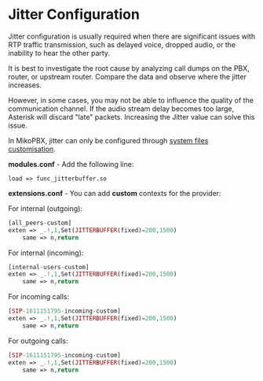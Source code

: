 # Jitter Configuration

Jitter configuration is usually required when there are significant issues with RTP traffic transmission, such as delayed voice, dropped audio, or the inability to hear the other party.

It is best to investigate the root cause by analyzing call dumps on the PBX, router, or upstream router. Compare the data and observe where the jitter increases.

However, in some cases, you may not be able to influence the quality of the communication channel. If the audio stream delay becomes too large, Asterisk will discard "late" packets. Increasing the Jitter value can solve this issue.

In MikoPBX, jitter can only be configured through [system files customisation](../../manual/system/custom-files.md).

**modules.conf** - Add the following line:

```
load => func_jitterbuffer.so
```

**extensions.conf** - You can add **custom** contexts for the provider:

For internal (outgoing):

```php
[all_peers-custom] 
exten => _.!,1,Set(JITTERBUFFER(fixed)=200,1500) 
    same => n,return
```

For internal (incoming):

```php
[internal-users-custom] 
exten => _.!,1,Set(JITTERBUFFER(fixed)=200,1500) 
    same => n,return
```

For incoming calls:

```php
[SIP-1611151795-incoming-custom] 
exten => _.!,1,Set(JITTERBUFFER(fixed)=200,1500) 
    same => n,return
```

For outgoing calls:

```php
[SIP-1611151795-incoming-custom] 
exten => _.!,1,Set(JITTERBUFFER(fixed)=200,1500) 
    same => n,return
```


